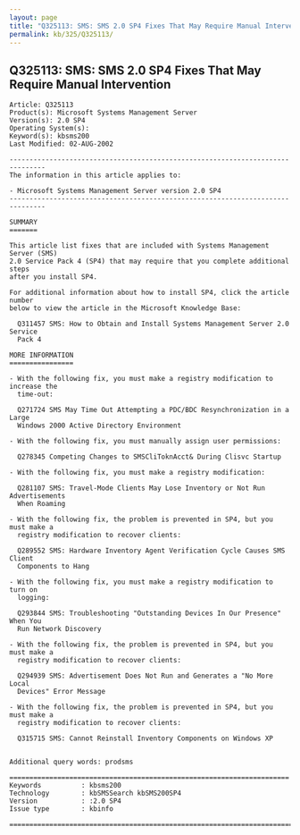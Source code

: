```yaml
---
layout: page
title: "Q325113: SMS: SMS 2.0 SP4 Fixes That May Require Manual Intervention"
permalink: kb/325/Q325113/
---
```


## Q325113: SMS: SMS 2.0 SP4 Fixes That May Require Manual Intervention

	Article: Q325113
	Product(s): Microsoft Systems Management Server
	Version(s): 2.0 SP4
	Operating System(s): 
	Keyword(s): kbsms200
	Last Modified: 02-AUG-2002
	
	-------------------------------------------------------------------------------
	The information in this article applies to:
	
	- Microsoft Systems Management Server version 2.0 SP4 
	-------------------------------------------------------------------------------
	
	SUMMARY
	=======
	
	This article list fixes that are included with Systems Management Server (SMS)
	2.0 Service Pack 4 (SP4) that may require that you complete additional steps
	after you install SP4.
	
	For additional information about how to install SP4, click the article number
	below to view the article in the Microsoft Knowledge Base:
	
	  Q311457 SMS: How to Obtain and Install Systems Management Server 2.0 Service
	  Pack 4
	
	MORE INFORMATION
	================
	
	- With the following fix, you must make a registry modification to increase the
	  time-out:
	
	  Q271724 SMS May Time Out Attempting a PDC/BDC Resynchronization in a Large
	  Windows 2000 Active Directory Environment
	
	- With the following fix, you must manually assign user permissions:
	
	  Q278345 Competing Changes to SMSCliToknAcct& During Clisvc Startup
	
	- With the following fix, you must make a registry modification:
	
	  Q281107 SMS: Travel-Mode Clients May Lose Inventory or Not Run Advertisements
	  When Roaming
	
	- With the following fix, the problem is prevented in SP4, but you must make a
	  registry modification to recover clients:
	
	  Q289552 SMS: Hardware Inventory Agent Verification Cycle Causes SMS Client
	  Components to Hang
	
	- With the following fix, you must make a registry modification to turn on
	  logging:
	
	  Q293844 SMS: Troubleshooting "Outstanding Devices In Our Presence" When You
	  Run Network Discovery
	
	- With the following fix, the problem is prevented in SP4, but you must make a
	  registry modification to recover clients:
	
	  Q294939 SMS: Advertisement Does Not Run and Generates a "No More Local
	  Devices" Error Message
	
	- With the following fix, the problem is prevented in SP4, but you must make a
	  registry modification to recover clients:
	
	  Q315715 SMS: Cannot Reinstall Inventory Components on Windows XP
	
	
	Additional query words: prodsms
	
	======================================================================
	Keywords          : kbsms200 
	Technology        : kbSMSSearch kbSMS200SP4
	Version           : :2.0 SP4
	Issue type        : kbinfo
	
	=============================================================================
	
